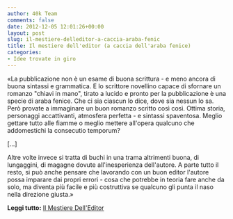 ```yaml
---
author: 40k Team
comments: false
date: 2012-12-05 12:01:26+00:00
layout: post
slug: il-mestiere-delleditor-a-caccia-araba-fenic
title: Il mestiere dell'editor (a caccia dell'araba fenice)
categories:
- Idee trovate in giro
---
```


«La pubblicazione non è un esame di buona scrittura - e meno ancora di buona sintassi e grammatica. E lo scrittore novellino capace di sfornare un romanzo "chiavi in mano", tirato a lucido e pronto per la pubblicazione è una specie di araba fenice. Che ci sia ciascun lo dice, dove sia nessun lo sa. Però provate a immaginare un buon romanzo scritto così così. Ottima storia, personaggi accattivanti, atmosfera perfetta - e sintassi spaventosa. Meglio gettare tutto alle fiamme o meglio mettere all'opera qualcuno che addomestichi la consecutio temporum?

[...]

Altre volte invece si tratta di buchi in una trama altrimenti buona, di lungaggini, di magagne dovute all'inesperienza dell'autore. A parte tutto il resto, si può anche pensare che lavorando con un buon editor l'autore possa imparare dai propri errori - cosa che potrebbe in teoria fare anche da solo, ma diventa più facile e più costruttiva se qualcuno gli punta il naso nella direzione giusta.»

**Leggi tutto:** [Il Mestiere Dell'Editor](http://senzaerroridistumpa.myblog.it/archive/2012/12/03/il-lavoro-dell-editor.html)
